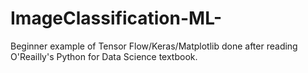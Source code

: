 # ImageClassification-ML-
Beginner example of Tensor Flow/Keras/Matplotlib done after reading O'Reailly's Python for Data Science textbook.
